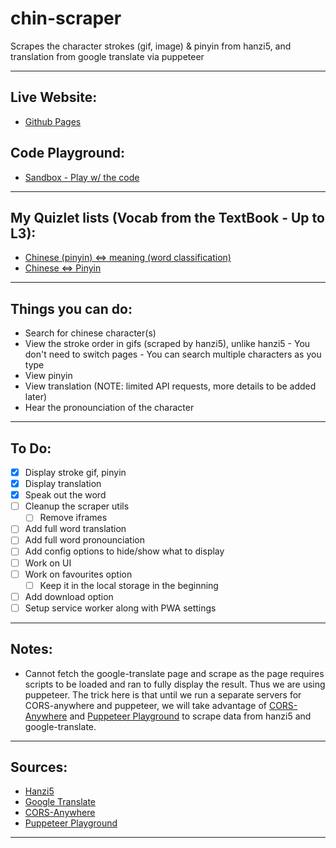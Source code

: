 # chin-scraper
Scrapes the character strokes (gif, image) &amp; pinyin from hanzi5, and translation from google translate via puppeteer

---
## Live Website:
- [Github Pages](https://numanaral.github.io/chin-scraper/)
## Code Playground:
- [Sandbox - Play w/ the code](https://codesandbox.io/s/chin-scraper-4qw4v)
---
## My Quizlet lists (Vocab from the TextBook - Up to L3):
- [Chinese (pinyin) <=> meaning (word classification)](https://quizlet.com/537832006/%E4%B8%AD%E6%96%87-chinese-%E4%B8%AD%E6%96%87-pinyin-meaning-word-classification-flash-cards/)
- [Chinese <=> Pinyin](https://quizlet.com/537833049/%E4%B8%AD%E6%96%87-chinese-%E4%B8%AD%E6%96%87-pinyin-flash-cards/)
---
## Things you can do:
- Search for chinese character(s)
- View the stroke order in gifs (scraped by hanzi5), unlike hanzi5
		- You don't need to switch pages
		- You can search multiple characters as you type
- View pinyin
- View translation (NOTE: limited API requests, more details to be added later)
- Hear the pronounciation of the character
---
## To Do: 
- [x] Display stroke gif, pinyin
- [x] Display translation
- [x] Speak out the word
- [ ] Cleanup the scraper utils
	- [ ] Remove iframes
- [ ] Add full word translation
- [ ] Add full word pronounciation
- [ ] Add config options to hide/show what to display
- [ ] Work on UI
- [ ] Work on favourites option
	- [ ] Keep it in the local storage in the beginning
- [ ] Add download option
- [ ] Setup service worker along with PWA settings
---
## Notes:
- Cannot fetch the google-translate page and scrape as the page requires scripts to be loaded and ran to fully display the result. Thus we are using puppeteer. The trick here is that until we run a separate servers for CORS-anywhere and puppeteer, we will take advantage of [CORS-Anywhere](https://cors-anywhere.herokuapp.com/) and [Puppeteer Playground](https://backend-dot-try-puppeteer.appspot.com) to scrape data from hanzi5 and google-translate.
---
## Sources:
- [Hanzi5](http://hanzi5.com/)
- [Google Translate](https://translate.google.com/)
- [CORS-Anywhere](https://cors-anywhere.herokuapp.com/)
- [Puppeteer Playground](https://backend-dot-try-puppeteer.appspot.com)
---
